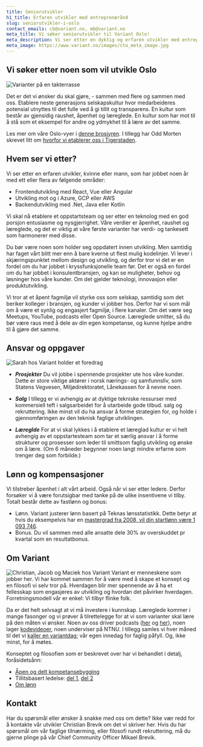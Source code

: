 ```yaml
---
title: Seniorutvikler
h1_title: Erfaren utvikler med entreprenørånd
slug: seniorutvikler-i-oslo
contact_emails: cb@variant.no, mb@variant.no
meta_title: Vi søker seniorutvikler til Variant Oslo!
meta_description: Vi ser etter en dyktig og erfaren utvikler med entreprenørånd som kan være med å forme et nytt selskap.
meta_image: https://www.variant.no/images/cto_meta_image.jpg
---
```


## Vi søker etter noen som vil utvikle Oslo

![Varianter på en takterrasse](/images/utvikler-takterrasse.png)

Det er det vi ønsker du skal gjøre, - sammen med flere og sammen med oss. Etablere neste generasjons selskapskultur hvor medarbeideres potensial utnyttes til det fulle ved å gi tillit og transparens. En kultur som består av gjensidig raushet, åpenhet og læreglede. En kultur som har mot til å stå som et eksempel for andre og ydmykhet til å lære av det samme.

Les mer om våre Oslo-vyer i [denne brosjyren](https://variant.no/oslovyer). I tillegg har Odd Morten skrevet litt om [hvorfor vi etablerer oss i Tigerstaden](https://blog.variant.no/hei-oslo-717ea91e45b9).

## Hvem ser vi etter?

Vi ser etter en erfaren utvikler, kvinne eller mann, som har jobbet noen år med ett eller flera av følgende områder:

- Frontendutvikling med React, Vue eller Angular
- Utvikling mot og i Azure, GCP eller AWS
- Backendutvikling med .Net, Java eller Kotlin

Vi skal nå etablere et oppstartsteam og ser etter en teknolog med en god porsjon entusiasme og nysgjerrighet. Våre verdier er åpenhet, raushet og læreglede, og det er viktig at våre første varianter har verdi- og tankesett som harmonerer med disse.

Du bør være noen som holder seg oppdatert innen utvikling. Men samtidig har faget vårt blitt mer enn å bare kverne ut flest mulig kodelinjer. Vi lever i skjæringspunktet mellom design og utvikling, og derfor tror vi det er en fordel om du har jobbet i kryssfunksjonelle team før. Det er også en fordel om du har jobbet i konsulentbransjen, og kan se muligheter, behov og løsninger hos våre kunder. Om det gjelder teknologi, innovasjon eller produktutvikling.

Vi tror at et åpent fagmiljø vil styrke oss som selskap, samtidig som det beriker kolleger i bransjen, og kunder vi jobber hos. Derfor har vi som mål om å være et synlig og engasjert fagmiljø, i flere kanaler. Om det være seg Meetups, YouTube, podcasts eller Open Source. Læreglede smitter, så du bør være raus med å dele av din egen kompetanse, og kunne hjelpe andre til å gjøre det samme.

## Ansvar og oppgaver

<div class="left"><img alt="Sarah hos Variant holder et foredrag" src="/images/utvikler-sarah.png"/></div>

- **_Prosjekter_** Du vil jobbe i spennende prosjekter ute hos våre kunder. Dette er store viktige aktører i norsk nærings- og samfunnsliv, som Statens Vegvesen, Miljødirektoratet, Lånekassen for å nevne noen.
- **_Salg_** I tillegg er vi avhengig av at dyktige tekniske ressurser med kommersiell teft i salgsarbeidet for å utarbeide gode tilbud. salg og rekruttering. Ikke minst vil du ha ansvar å forme strategien for, og holde i gjennomføringen av den teknisk faglige utviklingen.

- **_Læreglde_** For at vi skal lykkes i å etablere et læreglad kultur er vi helt avhengig av et oppstartesteam som tar et særlig ansvar i å forme strukturer og prosesser som leder til smittsom faglig utvikling og ønske om å lære. (Om 6 måneder begynner noen langt mindre erfarne som trenger deg som forbilde.)

## Lønn og kompensasjoner

Vi tilstreber åpenhet i alt vårt arbeid. Også når vi ser etter ledere. Derfor forsøker vi å være forutsigbar med tanke på de ulike insentivene vi tilby. Totalt består dette av fastlønn og bonus:

- Lønn. Variant justerer lønn basert på Teknas lønsstatistikk. Dette betyr at hvis du eksempelvis har en [mastergrad fra 2008, vil din startlønn være 1 093 746](/kalkulator?year=2008&degree=masters).
- Bonus. Du vil sammen med alle ansatte dele 30% av overskuddet pr kvartal som en resultatbonus.

## Om Variant

![Christian, Jacob og Maciek hos Variant](/images/utvikler-jacob.png)
Variant er menneskene som jobber her. Vi har kommet sammen for å være med å skape et konsept og en filosofi vi selv tror på. Hverdagen blir mer spennende av å ha et fellesskap som engasjeres av utvikling og hvordan det påvirker hverdagen. Forretningsmodell vår er enkel: Vi tilbyr flinke folk.

Da er det helt selvsagt at vi må investere i kunnskap. Læreglede kommer i mange fasonger og vi prøver å tilrettelegge for at vi som varianter skal lære på den måten vi ønsker. Noen av oss driver podcasts ([her](http://bartjs.io/tag/podcast-episode/) og [her](https://kortslutning.fun/)), noen lager [kodevideoer](https://youtube.com/kodesnutt), noen underviser på NTNU. I tillegg samles vi hver måned til det vi [kaller en variantdag](https://blog.variant.no/tagged/variantdag); vår egen innedag for faglig påfyll. Og, ikke minst, for å møtes.

Konseptet og filosofien som er beskrevet over har vi behandlet i detalj, foråsidetsånn:

- [Åpen og delt kompetansebygging](https://blog.variant.no/aapen-og-delt-kompetansebygging-c229771eee93)
- Tillitsbasert ledelse: [del 1](https://blog.variant.no/tillitsbasert-ledelse-del-1-hva-og-hvorfor-86f6aa485cf9), [del 2](https://blog.variant.no/tillitsbasert-ledelse-del-2-sette-retning-449452fcc6a6)
- [Om lønn](https://blog.variant.no/bonusutbetaling-og-l%C3%B8nnsjusteringer-c6d340f0a6d)

## Kontakt

Har du spørsmål eller ønsker å snakke med oss om dette? Ikke vær redd for å kontakte vår utvikler Christian Brevik om det vi skriver her. Hvis du har spørsmål om vår faglige tilnærming, eller filosofi rundt rekruttering, må du gjerne plinge på vår Chief Community Officer Mikael Brevik.
